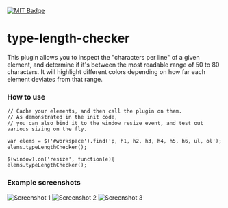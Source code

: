 [![MIT Badge](http://img.shields.io/badge/license-MIT-blue.svg)](https://raw.githubusercontent.com/christabor/type-length-checker/master/LICENSE)

type-length-checker
===================

This plugin allows you to inspect the "characters per line" of a given element, and determine if it's between the most readable range of 50 to 80 characters. It will highlight different colors depending on how far each element deviates from that range.


### How to use

```
// Cache your elements, and then call the plugin on them.
// As demonstrated in the init code, 
// you can also bind it to the window resize event, and test out various sizing on the fly.

var elems = $('#workspace').find('p, h1, h2, h3, h4, h5, h6, ul, ol');
elems.typeLengthChecker();

$(window).on('resize', function(e){
elems.typeLengthChecker();
```

### Example screenshots

![Screenshot 1](https://raw.github.com/christabor/type-length-checker/master/example-1.png "Screenshot 1")
![Screenshot 2](https://raw.github.com/christabor/type-length-checker/master/example-2.png "Screenshot 2")
![Screenshot 3](https://raw.github.com/christabor/type-length-checker/master/example-3.png "Screenshot 3")
